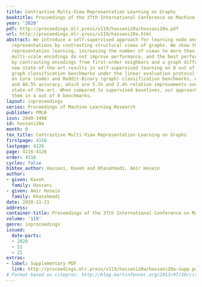 ```yaml
---
title: Contrastive Multi-View Representation Learning on Graphs
booktitle: Proceedings of the 37th International Conference on Machine Learning
year: '2020'
pdf: http://proceedings.mlr.press/v119/hassani20a/hassani20a.pdf
url: http://proceedings.mlr.press/v119/hassani20a.html
abstract: We introduce a self-supervised approach for learning node and graph level
  representations by contrasting structural views of graphs. We show that unlike visual
  representation learning, increasing the number of views to more than two or contrasting
  multi-scale encodings do not improve performance, and the best performance is achieved
  by contrasting encodings from first-order neighbors and a graph diffusion. We achieve
  new state-of-the-art results in self-supervised learning on 8 out of 8 node and
  graph classification benchmarks under the linear evaluation protocol. For example,
  on Cora (node) and Reddit-Binary (graph) classification benchmarks, we achieve 86.8%
  and 84.5% accuracy, which are 5.5% and 2.4% relative improvements over previous
  state-of-the-art. When compared to supervised baselines, our approach outperforms
  them in 4 out of 8 benchmarks.
layout: inproceedings
series: Proceedings of Machine Learning Research
publisher: PMLR
issn: 2640-3498
id: hassani20a
month: 0
tex_title: Contrastive Multi-View Representation Learning on Graphs
firstpage: 4116
lastpage: 4126
page: 4116-4126
order: 4116
cycles: false
bibtex_author: Hassani, Kaveh and Khasahmadi, Amir Hosein
author:
- given: Kaveh
  family: Hassani
- given: Amir Hosein
  family: Khasahmadi
date: 2020-11-21
address: 
container-title: Proceedings of the 37th International Conference on Machine Learning
volume: '119'
genre: inproceedings
issued:
  date-parts:
  - 2020
  - 11
  - 21
extras:
- label: Supplementary PDF
  link: http://proceedings.mlr.press/v119/hassani20a/hassani20a-supp.pdf
# Format based on citeproc: http://blog.martinfenner.org/2013/07/30/citeproc-yaml-for-bibliographies/
---
```


